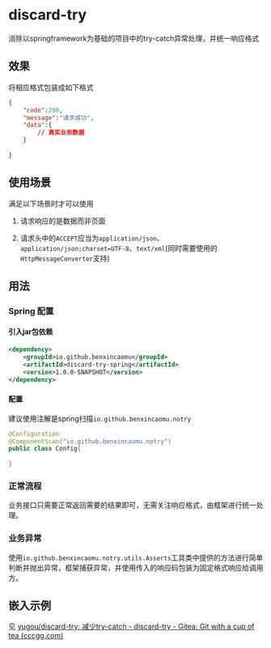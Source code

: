 # discard-try
消除以springframework为基础的项目中的try-catch异常处理，并统一响应格式

## 效果

将相应格式包装成如下格式

```json
{
    "code":200,
    "message":"请求成功",
    "data":{
        // 真实业务数据
    }
    
}
```



## 使用场景

满足以下场景时才可以使用

1. 请求响应的是数据而非页面

2. 请求头中的`ACCEPT`应当为`application/json`、`application/json;charset=UTF-8`、`text/xml`(同时需要使用的`HttpMessageConverter`支持)

   

## 用法

### Spring 配置

#### 引入jar包依赖

```xml
<dependency>
	<groupId>io.github.benxincaomu</groupId>
	<artifactId>discard-try-spring</artifactId>
    <version>1.0.0-SNAPSHOT</version>
</dependency>
```

#### 配置

建议使用注解是spring扫描`io.github.benxincaomu.notry`

```java
@Configuration
@ComponentScan("io.github.benxincaomu.notry")
public class Config{
    
}
```



### 正常流程

业务接口只需要正常返回需要的结果即可，无需关注响应格式，由框架进行统一处理。



### 业务异常

使用`io.github.benxincaomu.notry.utils.Asserts`工具类中提供的方法进行简单判断并抛出异常，框架捕获异常，并使用传入的响应码包装为固定格式响应给调用方。

## 嵌入示例



见 [yugou/discard-try: 减少try-catch - discard-try - Gitea: Git with a cup of tea (cccgg.com)](http://git.cccgg.com/yugou/discard-try/src/branch/master/demo/try-demo)